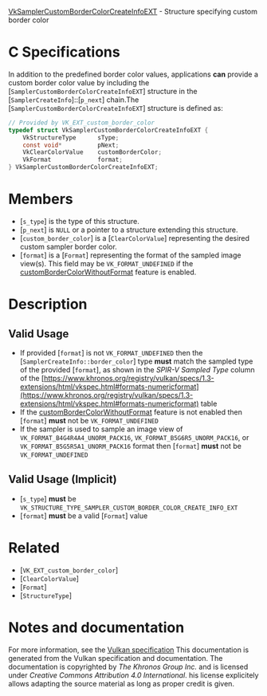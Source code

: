 [VkSamplerCustomBorderColorCreateInfoEXT](https://www.khronos.org/registry/vulkan/specs/1.3-extensions/man/html/VkSamplerCustomBorderColorCreateInfoEXT.html) - Structure specifying custom border color

# C Specifications
In addition to the predefined border color values, applications  **can**  provide
a custom border color value by including the
[`SamplerCustomBorderColorCreateInfoEXT`] structure in the
[`SamplerCreateInfo`]::[`p_next`] chain.The [`SamplerCustomBorderColorCreateInfoEXT`] structure is defined as:
```c
// Provided by VK_EXT_custom_border_color
typedef struct VkSamplerCustomBorderColorCreateInfoEXT {
    VkStructureType      sType;
    const void*          pNext;
    VkClearColorValue    customBorderColor;
    VkFormat             format;
} VkSamplerCustomBorderColorCreateInfoEXT;
```

# Members
- [`s_type`] is the type of this structure.
- [`p_next`] is `NULL` or a pointer to a structure extending this structure.
- [`custom_border_color`] is a [`ClearColorValue`] representing the desired custom sampler border color.
- [`format`] is a [`Format`] representing the format of the sampled image view(s). This field may be `VK_FORMAT_UNDEFINED` if the [customBorderColorWithoutFormat](https://www.khronos.org/registry/vulkan/specs/1.3-extensions/html/vkspec.html#features-customBorderColorWithoutFormat) feature is enabled.

# Description
## Valid Usage
-    If provided [`format`] is not `VK_FORMAT_UNDEFINED` then the [`SamplerCreateInfo::border_color`] type  **must**  match the sampled type of the provided [`format`], as shown in the *SPIR-V Sampled Type* column of the [https://www.khronos.org/registry/vulkan/specs/1.3-extensions/html/vkspec.html#formats-numericformat](https://www.khronos.org/registry/vulkan/specs/1.3-extensions/html/vkspec.html#formats-numericformat) table
-    If the [customBorderColorWithoutFormat](https://www.khronos.org/registry/vulkan/specs/1.3-extensions/html/vkspec.html#features-customBorderColorWithoutFormat) feature is not enabled then [`format`] **must**  not be `VK_FORMAT_UNDEFINED`
-    If the sampler is used to sample an image view of `VK_FORMAT_B4G4R4A4_UNORM_PACK16`, `VK_FORMAT_B5G6R5_UNORM_PACK16`, or `VK_FORMAT_B5G5R5A1_UNORM_PACK16` format then [`format`] **must**  not be `VK_FORMAT_UNDEFINED`

## Valid Usage (Implicit)
-  [`s_type`] **must**  be `VK_STRUCTURE_TYPE_SAMPLER_CUSTOM_BORDER_COLOR_CREATE_INFO_EXT`
-  [`format`] **must**  be a valid [`Format`] value

# Related
- [`VK_EXT_custom_border_color`]
- [`ClearColorValue`]
- [`Format`]
- [`StructureType`]

# Notes and documentation
For more information, see the [Vulkan specification](https://www.khronos.org/registry/vulkan/specs/1.3-extensions/html/vkspec.html)
This documentation is generated from the Vulkan specification and documentation.
The documentation is copyrighted by *The Khronos Group Inc.* and is licensed under *Creative Commons Attribution 4.0 International*.
his license explicitely allows adapting the source material as long as proper credit is given.
        